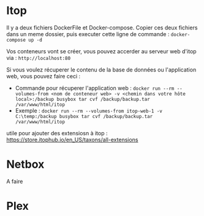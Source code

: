 # Itop

Il y a deux fichiers DockerFile et Docker-compose.
Copier ces deux fichiers dans un meme dossier, puis executer cette ligne de commande : `docker-compose up -d`

Vos conteneurs vont se créer, vous pouvez accerder au serveur web d'itop via :
`http://localhost:80`

Si vous voulez récuperer le contenu de la base de données ou l'application web, vous pouvez faire ceci : <br>
  - Commande pour récuperer l'application web : `docker run --rm --volumes-from <nom de conteneur web> -v <chemin dans votre hôte local>:/backup busybox tar cvf /backup/backup.tar /var/www/html/itop` <br>
  - Exemple : `docker run --rm --volumes-from itop-web-1 -v C:\temp:/backup busybox tar cvf /backup/backup.tar /var/www/html/itop`

utile pour ajouter des extensiosn à itop : https://store.itophub.io/en_US/taxons/all-extensions

# Netbox
A faire
# Plex
